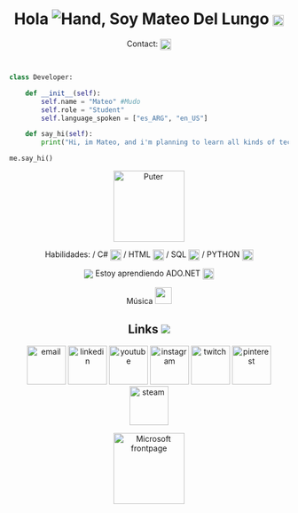 <h1 align="center">
  Hola <img src="https://web.archive.org/web/20090725132514im_/http://www.geocities.com/akbeck98/waving.gif" alt="Hand">, Soy Mateo Del Lungo 
<img src="https://web.archive.org/web/20090821073130im_/http://geocities.com/toddc5quad/images/smile.gif" alt="Smile" align="center" width="20">

</h1>
<div align="center">
Contact: <img src="https://web.archive.org/web/20090822020555im_/http://geocities.com/afs4ever/email06.gif" alt="mailretro" align="center" width="20">
</div>


```python


class Developer:

    def __init__(self):
        self.name = "Mateo" #Mudo
        self.role = "Student"
        self.language_spoken = ["es_ARG", "en_US"]

    def say_hi(self):
        print("Hi, im Mateo, and i'm planning to learn all kinds of technologies and be able to become a full-stack developer")

me.say_hi()
```



<div align="center">
<img src="https://d2w9rnfcy7mm78.cloudfront.net/9983446/original_69d1f0a68d256ff09aca9e86ed800a11.gif?1608614986?bc=0" alt="Puter" align="center" width="128">

Habilidades: 
  / C# <img src="https://www.svgrepo.com/show/353622/c-sharp.svg" align=center width=20> 
  / HTML <img src="https://www.svgrepo.com/show/452228/html-5.svg" align=center width=20> 
  / SQL <img src="https://www.svgrepo.com/show/331760/sql-database-generic.svg" align=center width=20> 
  / PYTHON <img src="https://www.svgrepo.com/show/452091/python.svg" align=center width=20>

<img src="https://web.archive.org/web/20090903053958im_/http://geocities.com/templeoflearning/monitor.gif" align=center> Estoy aprendiendo ADO.NET <img src="https://www.svgrepo.com/show/354520/visual-studio.svg" align=center width=20>

Música <a href="https://music.youtube.com/playlist?list=PLJnRGNrXKvyzwIVrtug_-xWAEGygJrf7U&si=T5G2t3QAzKpbhpVG"> <img src="https://d2w9rnfcy7mm78.cloudfront.net/9915918/original_687a76a221a1de19a902cbdf89c2b7d6.gif?1608099909?bc=0" width="30"></a></h3>
<div align="center">
  
</div>


<h2 align="center">Links <img src="https://d2w9rnfcy7mm78.cloudfront.net/9916384/original_bc0d33c7a2d18029b1815b00c21c7b7a.gif?1608103863?bc=0"> </h2>

<p align="center">
  <a href="mailto:mateodellungo@gmail.com"><img src="https://img.icons8.com/color/96/000000/gmail.png" alt="email" width=70/></a>
  <a href="https://www.linkedin.com/in/mateo-del-lungo-610398210/"><img src="https://img.icons8.com/color/96/000000/linkedin.png" alt="linkedin" width=70/></a>
  <a href="https://www.youtube.com/@mudo4382"><img src="https://img.icons8.com/color/96/000000/youtube.png" alt="youtube" width=70/></a>
  <a href="https://www.instagram.com/m_ud0"><img src="https://img.icons8.com/color/96/000000/instagram-new.png" alt="instagram" width=70/></a>
  <a href="https://www.twitch.tv/mudo798"><img src="https://img.icons8.com/color/96/000000/twitch--v2.png" alt="twitch" width=70/></a>
  <a href="https://ar.pinterest.com/mateodellungo/"><img src="https://img.icons8.com/color/96/000000/pinterest--v1.png" alt="pinterest" width=70/></a>
  <a href="https://steamcommunity.com/id/Salvelucifer"><img src="https://img.icons8.com/fluent/96/000000/steam.png" alt="steam" width=70/></a>
</p>

  
<img src="https://web.archive.org/web/20090903074517im_/http://geocities.com/coding1984/old/images/other/FP2000.GIF" alt="Microsoft frontpage" align="center" width="128">
</div>


